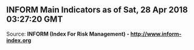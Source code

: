 ## INFORM Main Indicators as of Sat, 28 Apr 2018 03:27:20 GMT

Source: **INFORM (Index For Risk Management) - http://www.inform-index.org**